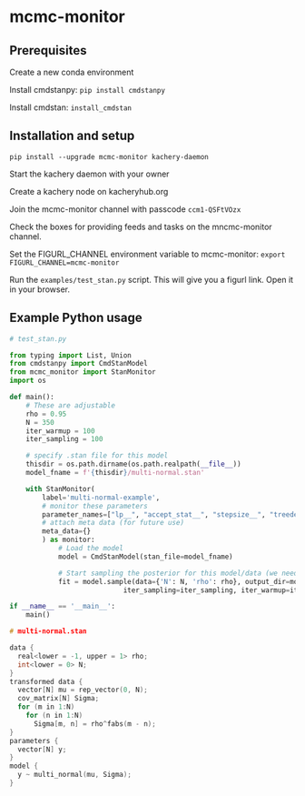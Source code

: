 # mcmc-monitor

## Prerequisites

Create a new conda environment

Install cmdstanpy: `pip install cmdstanpy`

Install cmdstan: `install_cmdstan`

## Installation and setup

```
pip install --upgrade mcmc-monitor kachery-daemon
```

Start the kachery daemon with your owner

Create a kachery node on kacheryhub.org

Join the mcmc-monitor channel with passcode `ccm1-QSFtVOzx`

Check the boxes for providing feeds and tasks on the mncmc-monitor channel.

Set the FIGURL_CHANNEL environment variable to mcmc-monitor: `export FIGURL_CHANNEL=mcmc-monitor`

Run the `examples/test_stan.py` script. This will give you a figurl link. Open it in your browser.

## Example Python usage

```python
# test_stan.py

from typing import List, Union
from cmdstanpy import CmdStanModel
from mcmc_monitor import StanMonitor
import os

def main():
    # These are adjustable
    rho = 0.95
    N = 350
    iter_warmup = 100
    iter_sampling = 100

    # specify .stan file for this model
    thisdir = os.path.dirname(os.path.realpath(__file__))
    model_fname = f'{thisdir}/multi-normal.stan'

    with StanMonitor(
        label='multi-normal-example',
        # monitor these parameters
        parameter_names=["lp__", "accept_stat__", "stepsize__", "treedepth__", "n_leapfrog__", "divergent__", "energy__"],
        # attach meta data (for future use)
        meta_data={}
        ) as monitor:
            # Load the model
            model = CmdStanModel(stan_file=model_fname)

            # Start sampling the posterior for this model/data (we need to use monitor._output_dir as the output directory)
            fit = model.sample(data={'N': N, 'rho': rho}, output_dir=monitor._output_dir,
                            iter_sampling=iter_sampling, iter_warmup=iter_warmup, save_warmup=True)

if __name__ == '__main__':
    main()
```

```c
# multi-normal.stan

data {
  real<lower = -1, upper = 1> rho;
  int<lower = 0> N;
}  
transformed data {
  vector[N] mu = rep_vector(0, N);
  cov_matrix[N] Sigma;
  for (m in 1:N)
    for (n in 1:N)
      Sigma[m, n] = rho^fabs(m - n);
}
parameters {
  vector[N] y;
}
model {
  y ~ multi_normal(mu, Sigma);
}
```